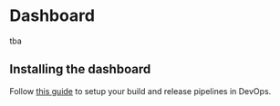 # Dashboard

tba

## Installing the dashboard

Follow [this guide](framework-dashboard.md) to setup your build and release pipelines in DevOps.
